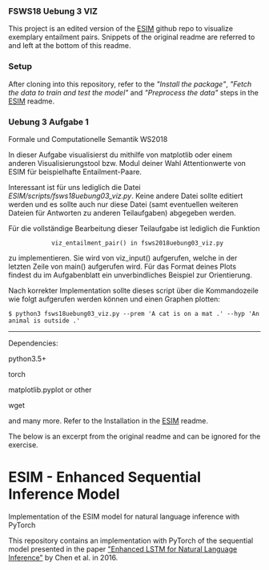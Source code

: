 ### FSWS18 Uebung 3 VIZ

This project is an edited version of the [ESIM](https://github.com/coetaur0/ESIM/) github repo to visualize exemplary entailment pairs.
Snippets of the original readme are referred to and left at the bottom of this readme.

### Setup

After cloning into this repository, refer to the *"Install the package"*, *"Fetch the data to train and test the model"* and *"Preprocess the data"* steps in the [ESIM](https://github.com/coetaur0/ESIM/) readme.

### Uebung 3 Aufgabe 1
Formale und Computationelle Semantik WS2018

In dieser Aufgabe visualisierst du mithilfe von matplotlib oder einem anderen Visualisierungstool bzw. Modul deiner Wahl Attentionwerte von ESIM für beispielhafte Entailment-Paare.

Interessant ist für uns lediglich die Datei *ESIM/scripts/fsws18uebung03_viz.py*. Keine andere Datei sollte editiert werden
und es sollte auch nur diese Datei (samt eventuellen weiteren Dateien für Antworten zu anderen Teilaufgaben) abgegeben werden. 

Für die vollständige Bearbeitung dieser Teilaufgabe ist lediglich die Funktion
				
				viz_entailment_pair() in fsws2018uebung03_viz.py
				
zu implementieren. Sie wird von viz_input() aufgerufen, welche in der letzten Zeile von main() aufgerufen wird.
Für das Format deines Plots findest du im Aufgabenblatt ein unverbindliches Beispiel zur Orientierung.

Nach korrekter Implementation sollte dieses script über die Kommandozeile wie folgt aufgerufen werden können und einen Graphen plotten:
```
$ python3 fsws18uebung03_viz.py --prem 'A cat is on a mat .' --hyp 'An animal is outside .'
```
-------------
Dependencies:

python3.5+

torch

matplotlib.pyplot or other

wget

and many more. Refer to the Installation in the [ESIM](https://github.com/coetaur0/ESIM/) readme.

The below is an excerpt from the original readme and can be ignored for the exercise.

# ESIM - Enhanced Sequential Inference Model
Implementation of the ESIM model for natural language inference with PyTorch

This repository contains an implementation with PyTorch of the sequential model presented in the paper 
["Enhanced LSTM for Natural Language Inference"](https://arxiv.org/pdf/1609.06038.pdf) by Chen et al. in 2016.
